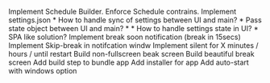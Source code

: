  Implement Schedule Builder. Enforce Schedule contrains.
 Implement settings.json
    * How to handle sync of settings between UI and main?
        * Pass state object between UI and main?
        * 
    * How to handle settings state in UI?
        * SPA like solution?
 Implement break soon notification (break in 15secs)
 Implement Skip-break in notifcation windw
 Implement silent for X minutes / hours / until restart
 Build non-fullscreen beak screen
 Build beautiful break screen
 Add build step to bundle app
 Add installer for app
 Add auto-start with windows option

